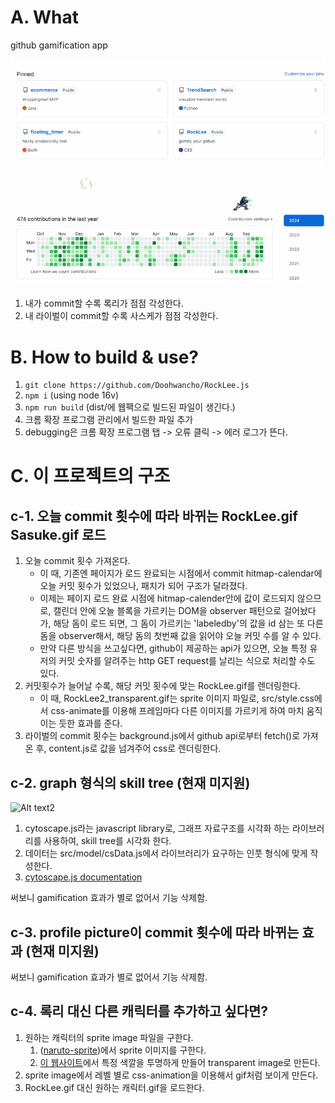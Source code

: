 
# A. What
github gamification app

![demo](./rocklee_demo.gif)

1. 내가 commit할 수록 록리가 점점 각성한다.
2. 내 라이벌이 commit할 수록 사스케가 점점 각성한다.


# B. How to build & use?

1. `git clone https://github.com/Doohwancho/RockLee.js`
2. `npm i` (using node 16v)
3. `npm run build` (dist/에 웹팩으로 빌드된 파일이 생긴다.)
4. 크롬 확장 프로그램 관리에서 빌드한 파일 추가
5. debugging은 크롬 확장 프로그램 탭 -> 오류 클릭 -> 에러 로그가 뜬다.


# C. 이 프로젝트의 구조

## c-1. 오늘 commit 횟수에 따라 바뀌는 RockLee.gif Sasuke.gif 로드
1. 오늘 commit 횟수 가져온다.
    - 이 때, 기존엔 페이지가 로드 완료되는 시점에서 commit hitmap-calendar에 오늘 커밋 횟수가 있었으나, 패치가 되어 구조가 달라졌다.
    - 이제는 페이지 로드 완료 시점에 hitmap-calender안에 값이 로드되지 않으므로, 캘린더 안에 오늘 블록을 가르키는 DOM을 observer 패턴으로 걸어놨다가, 해당 돔이 로드 되면, 그 돔이 가르키는 'labeledby'의 값을 id 삼는 또 다른 돔을 observer해서, 해당 돔의 첫번째 값을 읽어야 오늘 커밋 수를 알 수 있다.
    - 만약 다른 방식을 쓰고싶다면, github이 제공하는 api가 있으면, 오늘 특정 유저의 커밋 숫자를 알려주는 http GET request를 날리는 식으로 처리할 수도 있다. 
2. 커밋횟수가 늘어날 수록, 해당 커밋 횟수에 맞는 RockLee.gif를 렌더링한다.
    - 이 때, RockLee2_transparent.gif는 sprite 이미지 파일로, src/style.css에서 css-animate를 이용해 프레임마다 다른 이미지를 가르키게 하여 마치 움직이는 듯한 효과를 준다.
3. 라이벌의 commit 횟수는 background.js에서 github api로부터 fetch()로 가져온 후, content.js로 값을 넘겨주어 css로 렌더링한다. 


## c-2. graph 형식의 skill tree (현재 미지원)
![Alt text2](https://github.com/Doohwancho/RockLee.js/blob/master/document/readme-picture2.PNG)

1. cytoscape.js라는 javascript library로, 그래프 자료구조를 시각화 하는 라이브러리를 사용하여, skill tree를 시각화 한다. 
2. 데이터는 src/model/csData.js에서 라이브러리가 요구하는 인풋 형식에 맞게 작성한다.
3. [cytoscape.js documentation](https://manual.cytoscape.org/en/stable/)

써보니 gamification 효과가 별로 없어서 기능 삭제함.

## c-3. profile picture이 commit 횟수에 따라 바뀌는 효과 (현재 미지원)

써보니 gamification 효과가 별로 없어서 기능 삭제함.


## c-4. 록리 대신 다른 캐릭터를 추가하고 싶다면?

1. 원하는 캐릭터의 sprite image 파일을 구한다. 
    1. ([naruto-sprite](https://www.spriters-resource.com/game_boy_advance/narutonc2/))에서 sprite 이미지를 구한다.
    2. [이 웹사이트](https://onlinepngtools.com/create-transparent-png)에서 특정 색깔을 투명하게 만들어 transparent image로 만든다.
2. sprite image에서 레벨 별로 css-animation을 이용해서 gif처럼 보이게 만든다.
3. RockLee.gif 대신 원하는 캐릭터.gif을 로드한다. 